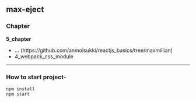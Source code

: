 ##   max-eject

### Chapter

<b>5_chapter</b>

<ul>
<li>... (https://github.com/anmolsukki/reactjs_basics/tree/maxmillian)</li>
<li>4_webpack_css_module</li>
</ul>

--------------------------------------------------------------------------------------------------------------------

### How to start project-

```
npm install
npm start
```
